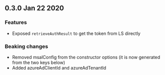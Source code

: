 ## 0.3.0 Jan 22 2020

### Features

- Exposed `retrieveAuthResult` to get the token from LS directly

### Beaking changes

- Removed msalConfig from the constructor options (it is now generated from the two keys below)
- Added azureAdClientId and azureAdTenantId
